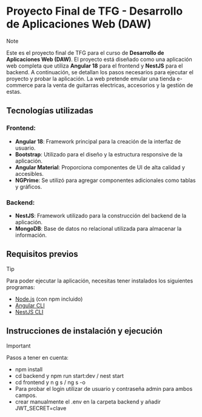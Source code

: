 # Proyecto Final de TFG - Desarrollo de Aplicaciones Web (DAW)
> [!NOTE]  
Este es el proyecto final de TFG para el curso de **Desarrollo de Aplicaciones Web (DAW)**. El proyecto está diseñado como una aplicación web completa que utiliza **Angular 18** para el frontend y **NestJS** para el backend. A continuación, se detallan los pasos necesarios para ejecutar el proyecto y probar la aplicación. La web pretende emular una tienda e-commerce para la venta de guitarras electricas, accesorios y la gestión de estas.

## Tecnologías utilizadas

### Frontend:
- **Angular 18**: Framework principal para la creación de la interfaz de usuario.
- **Bootstrap**: Utilizado para el diseño y la estructura responsive de la aplicación.
- **Angular Material**: Proporciona componentes de UI de alta calidad y accesibles.
- **NGPrime**: Se utilizó para agregar componentes adicionales como tablas y gráficos.
  
### Backend:
- **NestJS**: Framework utilizado para la construcción del backend de la aplicación.
- **MongoDB**: Base de datos no relacional utilizada para almacenar la información.

## Requisitos previos
> [!TIP]
Para poder ejecutar la aplicación, necesitas tener instalados los siguientes programas:
- [Node.js](https://nodejs.org/) (con npm incluido)
- [Angular CLI](https://angular.io/cli)
- [NestJS CLI](https://docs.nestjs.com/)

## Instrucciones de instalación y ejecución
> [!IMPORTANT]
Pasos a tener en cuenta:

- npm install
- cd backend y npm run start:dev / nest start
- cd frontend y n g s / ng s -o
- Para probar el login utilizar de usuario y contraseña admin para ambos campos.
- crear manualmente el .env en la carpeta backend y añadir JWT_SECRET=clave
